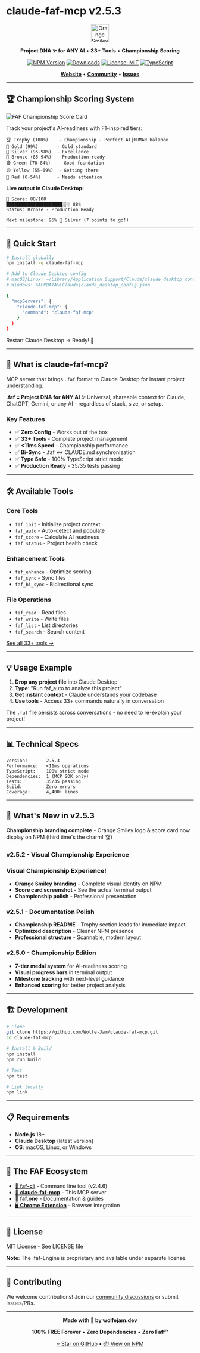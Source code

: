 # claude-faf-mcp v2.5.3

<div align="center">

<img src="./assets/icons/faf-icon-64.png" alt="Orange Smiley" width="48" />

**Project DNA ✨ for ANY AI** • **33+ Tools** • **Championship Scoring**

</div>

<div align="center">

[![NPM Version](https://img.shields.io/npm/v/claude-faf-mcp)](https://www.npmjs.com/package/claude-faf-mcp)
[![Downloads](https://img.shields.io/npm/dt/claude-faf-mcp)](https://www.npmjs.com/package/claude-faf-mcp)
[![License: MIT](https://img.shields.io/badge/License-MIT-yellow.svg)](https://opensource.org/licenses/MIT)
[![TypeScript](https://img.shields.io/badge/TypeScript-100%25%20Strict-3178C6?logo=typescript)](https://www.typescriptlang.org/)

**[Website](https://faf.one)** • **[Community](https://github.com/Wolfe-Jam/faf/discussions)** • **[Issues](https://github.com/Wolfe-Jam/faf/issues)**

</div>

---

## 🏆 Championship Scoring System

![FAF Championship Score Card](./assets/faf-championship-scorecard.png)

Track your project's AI-readiness with F1-inspired tiers:

```
🏆 Trophy (100%)    - Championship - Perfect AI|HUMAN balance
🥇 Gold (99%)       - Gold standard
🥈 Silver (95-98%)  - Excellence
🥉 Bronze (85-94%)  - Production ready
🟢 Green (70-84%)   - Good foundation
🟡 Yellow (55-69%)  - Getting there
🔴 Red (0-54%)      - Needs attention
```

**Live output in Claude Desktop:**

```
🥉 Score: 88/100
█████████████████████░░░ 88%
Status: Bronze - Production Ready

Next milestone: 95% 🥈 Silver (7 points to go!)
```

---

## 🚀 Quick Start

```bash
# Install globally
npm install -g claude-faf-mcp

# Add to Claude Desktop config
# macOS/Linux: ~/Library/Application Support/Claude/claude_desktop_config.json
# Windows: %APPDATA%\Claude\claude_desktop_config.json

{
  "mcpServers": {
    "claude-faf-mcp": {
      "command": "claude-faf-mcp"
    }
  }
}
```

Restart Claude Desktop → Ready! 🏁

---

## 🎯 What is claude-faf-mcp?

MCP server that brings `.faf` format to Claude Desktop for instant project understanding.

**.faf = Project DNA for ANY AI ✨**
Universal, shareable context for Claude, ChatGPT, Gemini, or any AI - regardless of stack, size, or setup.

### Key Features

- ✅ **Zero Config** - Works out of the box
- ✅ **33+ Tools** - Complete project management
- ✅ **<11ms Speed** - Championship performance
- ✅ **Bi-Sync** - .faf ↔ CLAUDE.md synchronization
- ✅ **Type Safe** - 100% TypeScript strict mode
- ✅ **Production Ready** - 35/35 tests passing

---

## 🛠️ Available Tools

### Core Tools
- `faf_init` - Initialize project context
- `faf_auto` - Auto-detect and populate
- `faf_score` - Calculate AI readiness
- `faf_status` - Project health check

### Enhancement Tools
- `faf_enhance` - Optimize scoring
- `faf_sync` - Sync files
- `faf_bi_sync` - Bidirectional sync

### File Operations
- `faf_read` - Read files
- `faf_write` - Write files
- `faf_list` - List directories
- `faf_search` - Search content

[See all 33+ tools →](https://faf.one/docs/tools)

---

## 💡 Usage Example

1. **Drop any project file** into Claude Desktop
2. **Type**: "Run faf_auto to analyze this project"
3. **Get instant context** - Claude understands your codebase
4. **Use tools** - Access 33+ commands naturally in conversation

The `.faf` file persists across conversations - no need to re-explain your project!

---

## 📊 Technical Specs

```
Version:       2.5.3
Performance:   <11ms operations
TypeScript:    100% strict mode
Dependencies:  1 (MCP SDK only)
Tests:         35/35 passing
Build:         Zero errors
Coverage:      4,400+ lines
```

---

## 🎉 What's New in v2.5.3

**Championship branding complete** - Orange Smiley logo & score card now display on NPM (third time's the charm! 🏆)

### v2.5.2 - Visual Championship Experience

### Visual Championship Experience!
- **Orange Smiley branding** - Complete visual identity on NPM
- **Score card screenshot** - See the actual terminal output
- **Championship polish** - Professional presentation

### v2.5.1 - Documentation Polish
- **Championship README** - Trophy section leads for immediate impact
- **Optimized description** - Cleaner NPM presence
- **Professional structure** - Scannable, modern layout

### v2.5.0 - Championship Edition
- **7-tier medal system** for AI-readiness scoring
- **Visual progress bars** in terminal output
- **Milestone tracking** with next-level guidance
- **Enhanced scoring** for better project analysis

---

## 🏗️ Development

```bash
# Clone
git clone https://github.com/Wolfe-Jam/claude-faf-mcp.git
cd claude-faf-mcp

# Install & Build
npm install
npm run build

# Test
npm test

# Link locally
npm link
```

---

## 📋 Requirements

- **Node.js** 18+
- **Claude Desktop** (latest version)
- **OS**: macOS, Linux, or Windows

---

## 🔗 The FAF Ecosystem

- [🩵 **faf-cli**](https://npmjs.com/package/faf-cli) - Command line tool (v2.4.6)
- [🧡 **claude-faf-mcp**](https://npmjs.com/package/claude-faf-mcp) - This MCP server
- [💚 **faf.one**](https://faf.one) - Documentation & guides
- [🖥️ **Chrome Extension**](https://chromewebstore.google.com/detail/lnecebepmpjpilldfmndnaofbfjkjlkm) - Browser integration

---

## 📄 License

MIT License - See [LICENSE](./LICENSE) file

**Note**: The .faf-Engine is proprietary and available under separate license.

---

## 🤝 Contributing

We welcome contributions! Join our [community discussions](https://github.com/Wolfe-Jam/faf/discussions) or submit issues/PRs.

---

<div align="center">

**Made with 🧡 by wolfejam.dev**

**100% FREE Forever** • **Zero Dependencies** • **Zero Faff™**

[⭐ Star on GitHub](https://github.com/Wolfe-Jam/faf) • [📦 View on NPM](https://www.npmjs.com/package/claude-faf-mcp)

</div>
